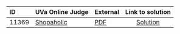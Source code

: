 | ID | UVa Online Judge | External | Link to solution |
|:---|:---|:---|:---:|
| 11369 | [Shopaholic](https://onlinejudge.org/index.php?option=com_onlinejudge&Itemid=8&category=24&page=show_problem&problem=2354) | [PDF](https://onlinejudge.org/external/113/11369.pdf) | [Solution](https://github.com/versenyi98/uva-solutions/tree/main/solutions/11369%20-%20Shopaholic)|
